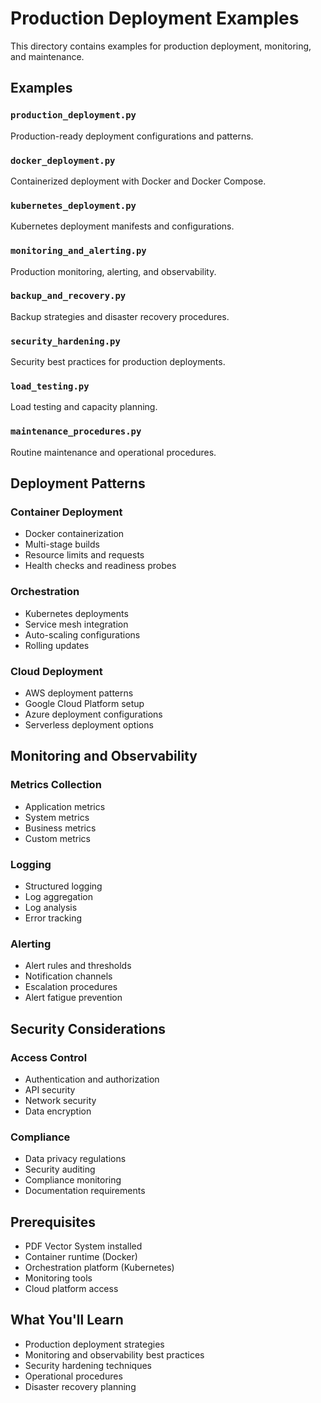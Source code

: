 # Production Deployment Examples

This directory contains examples for production deployment, monitoring, and maintenance.

## Examples

### `production_deployment.py`

Production-ready deployment configurations and patterns.

### `docker_deployment.py`

Containerized deployment with Docker and Docker Compose.

### `kubernetes_deployment.py`

Kubernetes deployment manifests and configurations.

### `monitoring_and_alerting.py`

Production monitoring, alerting, and observability.

### `backup_and_recovery.py`

Backup strategies and disaster recovery procedures.

### `security_hardening.py`

Security best practices for production deployments.

### `load_testing.py`

Load testing and capacity planning.

### `maintenance_procedures.py`

Routine maintenance and operational procedures.

## Deployment Patterns

### Container Deployment

- Docker containerization
- Multi-stage builds
- Resource limits and requests
- Health checks and readiness probes

### Orchestration

- Kubernetes deployments
- Service mesh integration
- Auto-scaling configurations
- Rolling updates

### Cloud Deployment

- AWS deployment patterns
- Google Cloud Platform setup
- Azure deployment configurations
- Serverless deployment options

## Monitoring and Observability

### Metrics Collection

- Application metrics
- System metrics
- Business metrics
- Custom metrics

### Logging

- Structured logging
- Log aggregation
- Log analysis
- Error tracking

### Alerting

- Alert rules and thresholds
- Notification channels
- Escalation procedures
- Alert fatigue prevention

## Security Considerations

### Access Control

- Authentication and authorization
- API security
- Network security
- Data encryption

### Compliance

- Data privacy regulations
- Security auditing
- Compliance monitoring
- Documentation requirements

## Prerequisites

- PDF Vector System installed
- Container runtime (Docker)
- Orchestration platform (Kubernetes)
- Monitoring tools
- Cloud platform access

## What You'll Learn

- Production deployment strategies
- Monitoring and observability best practices
- Security hardening techniques
- Operational procedures
- Disaster recovery planning
